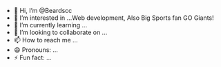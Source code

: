 - 👋 Hi, I’m @Beardscc
- 👀 I’m interested in ...Web development, Also Big Sports fan GO Giants!
- 🌱 I’m currently learning ...
- 💞️ I’m looking to collaborate on ...
- 📫 How to reach me ...
- 😄 Pronouns: ...
- ⚡ Fun fact: ...

<!---
Beardscc/Beardscc is a ✨ special ✨ repository because its `README.md` (this file) appears on your GitHub profile.
You can click the Preview link to take a look at your changes.
--->
